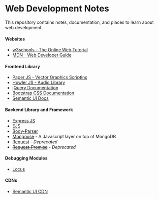 # Web Development Notes
This repository contains notes, documentation, and places to learn about web development.

#### Websites
- [w3schools - The Online Web Tutorial](https://www.w3schools.com/)
- [MDN - Web Developer Guide](https://developer.mozilla.org/en-US/)

#### Frontend Library
- [Paper JS - Vector Graphics Scripting](http://paperjs.org/)
- [Howler JS - Audio Library](https://howlerjs.com/)
- [jQuery Documentation](https://api.jquery.com/)
- [Bootstrap CSS Documentation](https://getbootstrap.com/docs/4.5/getting-started/introduction/)
- [Semantic UI Docs](https://semantic-ui.com/)

#### Backend Library and Framework
- [Express JS](https://expressjs.com/)
- [EJS](https://ejs.co/#docs)
- [Body-Parser](https://github.com/expressjs/body-parser#readme)
- [Mongoose](https://mongoosejs.com/docs/guide.html) - A Javascript layer on top of MongoDB
- [~~Request~~](https://www.npmjs.com/package/request) - *Deprecated*
- [~~Request-Promise~~](https://www.npmjs.com/package/request-promise) - *Deprecated*

#### Debugging Modules
- [Locus](https://www.npmjs.com/package/locus)

#### CDNs
- [Semantic UI CDN](https://cdnjs.com/libraries/semantic-ui)